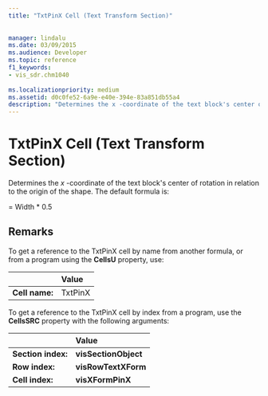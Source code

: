 ```yaml
---
title: "TxtPinX Cell (Text Transform Section)"
 
 
manager: lindalu
ms.date: 03/09/2015
ms.audience: Developer
ms.topic: reference
f1_keywords:
- vis_sdr.chm1040
 
ms.localizationpriority: medium
ms.assetid: d0c0fe52-6a9e-e40e-394e-83a851db55a4
description: "Determines the x -coordinate of the text block's center of rotation in relation to the origin of the shape. The default formula is:"
---
```


# TxtPinX Cell (Text Transform Section)

Determines the  *x*  -coordinate of the text block's center of rotation in relation to the origin of the shape. The default formula is: 
  
= Width \* 0.5
  
## Remarks

To get a reference to the TxtPinX cell by name from another formula, or from a program using the **CellsU** property, use: 
  
||Value |
|:-----|:-----|
| **Cell name:**  <br/> | TxtPinX  <br/> |
   
To get a reference to the TxtPinX cell by index from a program, use the **CellsSRC** property with the following arguments: 
  
||Value |
|:-----|:-----|
| **Section index:**  <br/> |**visSectionObject** <br/> |
| **Row index:**  <br/> |**visRowTextXForm** <br/> |
| **Cell index:**  <br/> |**visXFormPinX** <br/> |
   

